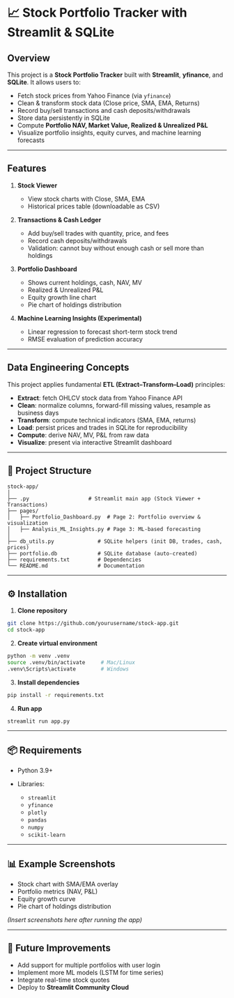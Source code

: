 # 📈 Stock Portfolio Tracker with Streamlit & SQLite

## Overview

This project is a **Stock Portfolio Tracker** built with **Streamlit**, **yfinance**, and **SQLite**.
It allows users to:

* Fetch stock prices from Yahoo Finance (via `yfinance`)
* Clean & transform stock data (Close price, SMA, EMA, Returns)
* Record buy/sell transactions and cash deposits/withdrawals
* Store data persistently in SQLite
* Compute **Portfolio NAV, Market Value, Realized & Unrealized P\&L**
* Visualize portfolio insights, equity curves, and machine learning forecasts

---

## Features

1. **Stock Viewer**

   * View stock charts with Close, SMA, EMA
   * Historical prices table (downloadable as CSV)

2. **Transactions & Cash Ledger**

   * Add buy/sell trades with quantity, price, and fees
   * Record cash deposits/withdrawals
   * Validation: cannot buy without enough cash or sell more than holdings

3. **Portfolio Dashboard**

   * Shows current holdings, cash, NAV, MV
   * Realized & Unrealized P\&L
   * Equity growth line chart
   * Pie chart of holdings distribution

4. **Machine Learning Insights (Experimental)**

   * Linear regression to forecast short-term stock trend
   * RMSE evaluation of prediction accuracy

---

## Data Engineering Concepts

This project applies fundamental **ETL (Extract–Transform–Load)** principles:

* **Extract**: fetch OHLCV stock data from Yahoo Finance API
* **Clean**: normalize columns, forward-fill missing values, resample as business days
* **Transform**: compute technical indicators (SMA, EMA, returns)
* **Load**: persist prices and trades in SQLite for reproducibility
* **Compute**: derive NAV, MV, P\&L from raw data
* **Visualize**: present via interactive Streamlit dashboard

---

## 📂 Project Structure

```
stock-app/
│
├── .py                   # Streamlit main app (Stock Viewer + Transactions)
├── pages/
│   ├── Portfolio_Dashboard.py  # Page 2: Portfolio overview & visualization
│   ├── Analysis_ML_Insights.py # Page 3: ML-based forecasting
│
├── db_utils.py              # SQLite helpers (init DB, trades, cash, prices)
├── portfolio.db             # SQLite database (auto-created)
├── requirements.txt         # Dependencies
└── README.md                # Documentation
```

---

## ⚙️ Installation

1. **Clone repository**

```bash
git clone https://github.com/yourusername/stock-app.git
cd stock-app
```

2. **Create virtual environment**

```bash
python -m venv .venv
source .venv/bin/activate     # Mac/Linux
.venv\Scripts\activate        # Windows
```

3. **Install dependencies**

```bash
pip install -r requirements.txt
```

4. **Run app**

```bash
streamlit run app.py
```

---

## 📦 Requirements

* Python 3.9+
* Libraries:

  * `streamlit`
  * `yfinance`
  * `plotly`
  * `pandas`
  * `numpy`
  * `scikit-learn`

---

## 📊 Example Screenshots

* Stock chart with SMA/EMA overlay
* Portfolio metrics (NAV, P\&L)
* Equity growth curve
* Pie chart of holdings distribution

*(Insert screenshots here after running the app)*

---

## 🌱 Future Improvements

* Add support for multiple portfolios with user login
* Implement more ML models (LSTM for time series)
* Integrate real-time stock quotes
* Deploy to **Streamlit Community Cloud**
